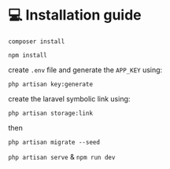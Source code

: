 # 💻 Installation guide

`composer install`

`npm install`

create `.env` file and generate the `APP_KEY` using:

`php artisan key:generate`

create the laravel symbolic link using:

`php artisan storage:link`

then

`php artisan migrate --seed`

`php artisan serve` & `npm run dev`